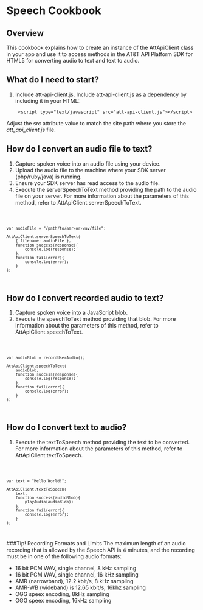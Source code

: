 Speech Cookbook
===

Overview
---
This cookbook explains how to create an instance of the AttApiClient class in your app and use it to access methods in the AT&T API Platform SDK for HTML5 for converting audio to text and text to audio.

What do I need to start?
---

1. Include att-api-client.js. Include att-api-client.js as a dependency by including it in your HTML:  

        <script type="text/javascript" src="att-api-client.js"></script>

Adjust the _src_ attribute value to match the site path where you store the _att_api_client.js_ file.


How do I convert an audio file to text?
---

1. Capture spoken voice into an audio file using your device.
2. Upload the audio file to the machine where your SDK server (php/ruby/java) is running.
3. Ensure your SDK server has read access to the audio file.
4. Execute the serverSpeechToText method providing the path to the audio file on your server. For more information about the parameters of this method, refer to AttApiClient.serverSpeechToText.

<code>

	var audioFile = "/path/to/amr-or-wav/file";

    AttApiClient.serverSpeechToText(
		{ filename: audioFile },
        function success(response){
        	console.log(response);
        },
        function fail(error){
            console.log(error);
        }
    );

</code>


How do I convert recorded audio to text?
---

1. Capture spoken voice into a JavaScript blob.
2. Execute the speechToText method providing that blob. For more information about the parameters of this method, refer to AttApiClient.speechToText.

<code>

	var audioBlob = recordUserAudio();

    AttApiClient.speechToText(
		audioBlob,
        function success(response){
        	console.log(response);
        },
        function fail(error){
            console.log(error);
        }
    );

</code>

How do I convert text to audio?
---

1. Execute the textToSpeech method providing the text to be converted. For more information about the parameters of this method, refer to AttApiClient.textToSpeech.

<code>

	var text = "Hello World!";

    AttApiClient.textToSpeech(
		text,
        function success(audioBlob){
        	playAudio(audioBlob);
        },
        function fail(error){
            console.log(error);
        }
    );

</code>

###Tip! Recording Formats and Limits
The maximum length of an audio recording that is allowed by the Speech API is 4 minutes, and the recording must be in one of the following audio formats:

- 16 bit PCM WAV, single channel, 8 kHz sampling
- 16 bit PCM WAV, single channel, 16 kHz sampling
- AMR (narrowband), 12.2 kbit/s, 8 kHz sampling
- AMR-WB (wideband) is 12.65 kbit/s, 16khz sampling
- OGG speex encoding, 8kHz sampling
- OGG speex encoding, 16kHz sampling

